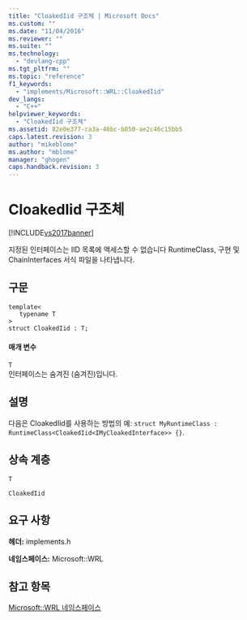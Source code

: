 ```yaml
---
title: "CloakedIid 구조체 | Microsoft Docs"
ms.custom: ""
ms.date: "11/04/2016"
ms.reviewer: ""
ms.suite: ""
ms.technology: 
  - "devlang-cpp"
ms.tgt_pltfrm: ""
ms.topic: "reference"
f1_keywords: 
  - "implements/Microsoft::WRL::CloakedIid"
dev_langs: 
  - "C++"
helpviewer_keywords: 
  - "CloakedIid 구조체"
ms.assetid: 82e0e377-ca3a-46bc-b850-ae2c46c15bb5
caps.latest.revision: 3
author: "mikeblome"
ms.author: "mblome"
manager: "ghogen"
caps.handback.revision: 3
---
```

# CloakedIid 구조체
[!INCLUDE[vs2017banner](../assembler/inline/includes/vs2017banner.md)]

지정된 인터페이스는 IID 목록에 액세스할 수 없습니다 RuntimeClass, 구현 및 ChainInterfaces 서식 파일을 나타냅니다.  
  
## 구문  
  
```  
template<  
   typename T  
>  
struct CloakedIid : T;  
```  
  
#### 매개 변수  
 `T`  
 인터페이스는 숨겨진 \(숨겨진\)입니다.  
  
## 설명  
 다음은 CloakedIid를 사용하는 방법의 예: `struct MyRuntimeClass : RuntimeClass<CloakedIid<IMyCloakedInterface>> {}`.  
  
## 상속 계층  
 `T`  
  
 `CloakedIid`  
  
## 요구 사항  
 **헤더:** implements.h  
  
 **네임스페이스:** Microsoft::WRL  
  
## 참고 항목  
 [Microsoft::WRL 네임스페이스](../windows/microsoft-wrl-namespace.md)